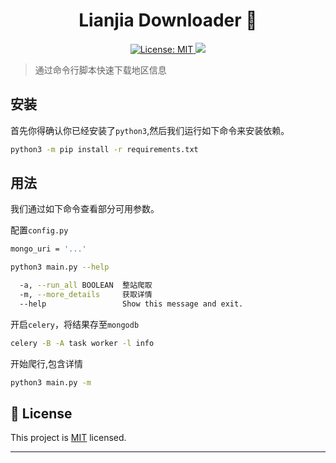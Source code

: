 <h1 align="center">Lianjia Downloader 👋</h1>
<p align="center">
  <a href="https://github.com/kefranabg/readme-md-generator/blob/master/LICENSE">
    <img alt="License: MIT" src="https://img.shields.io/badge/License-MIT-yellow.svg" target="_blank" />
  </a>
  <a target="_blank" href="https://www.python.org/downloads/" title="Python version"><img src="https://img.shields.io/badge/python-%3E=_3.7.4-green.svg"></a>
</p>

> 通过命令行脚本快速下载地区信息

## 安装

首先你得确认你已经安装了`python3`,然后我们运行如下命令来安装依赖。

```sh
python3 -m pip install -r requirements.txt
```

## 用法

我们通过如下命令查看部分可用参数。

配置```config.py```

```sh
mongo_uri = '...'
```

```sh
python3 main.py --help

  -a, --run_all BOOLEAN  整站爬取
  -m, --more_details     获取详情
  --help                 Show this message and exit.
```

开启```celery```，将结果存至```mongodb```

```sh
celery -B -A task worker -l info
```

开始爬行,包含详情

```sh
python3 main.py -m
```


## 📝 License

This project is [MIT](https://github.com/kefranabg/readme-md-generator/blob/master/LICENSE) licensed.

***